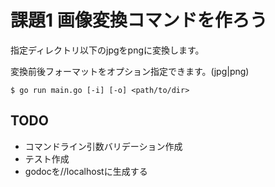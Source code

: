 # 課題1 画像変換コマンドを作ろう

指定ディレクトリ以下のjpgをpngに変換します。

変換前後フォーマットをオプション指定できます。(jpg|png)

```
$ go run main.go [-i] [-o] <path/to/dir>
```

## TODO
- コマンドライン引数バリデーション作成
- テスト作成
- godocを//localhostに生成する
